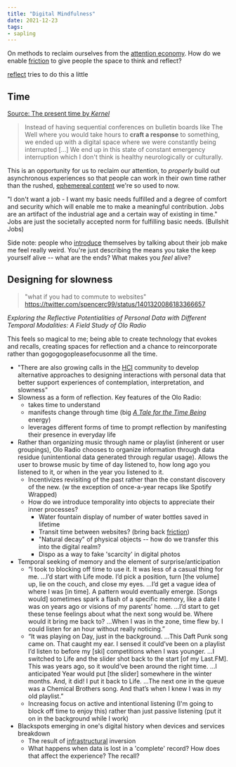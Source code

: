 ```yaml
---
title: "Digital Mindfulness"
date: 2021-12-23
tags:
- sapling
---
```


On methods to reclaim ourselves from the [attention economy](thoughts/attention%20economy.md). How do we enable [friction](thoughts/friction.md) to give people the space to think and reflect?

[reflect](posts/reflect.md) tries to do this a little

## Time
[Source: The present time by *Kernel*](https://kernel.community/en/learn/module-3/time)

> Instead of having sequential conferences on bulletin boards like The Well where you would take hours to **craft a response** to something, we ended up with a digital space where we were constantly being interrupted [...] We end up in this state of constant emergency interruption which I don't think is healthy neurologically or culturally.

This is an opportunity for us to reclaim our attention, to *properly* build out asynchronous experiences so that people can work in their own time rather than the rushed, [ephemereal content](thoughts/ephemereal%20content.md) we're so used to now.

"I don't want a job - I want my basic needs fulfilled and a degree of comfort and security which will enable me to make a meaningful contribution. Jobs are an artifact of the industrial age and a certain way of existing in time." Jobs are just the societally accepted norm for fulfilling basic needs. (Bullshit Jobs)

Side note: people who [introduce](thoughts/introductions.md) themselves by talking about their job make me feel really weird. You're just describing the means you take the keep yourself alive -- what are the ends? What makes you *feel* alive?

## Designing for slowness

> "what if you had to commute to websites"
> https://twitter.com/spencerc99/status/1401320086183366657

*Exploring the Reflective Potentialities of Personal Data with Different Temporal Modalities: A Field Study of Olo Radio*

This feels so magical to me; being able to create technology that evokes and recalls, creating spaces for reflection and a chance to reincorporate rather than gogogogopleasefocusonme all the time.

- "There are also growing calls in the [HCI](thoughts/human%20computer%20interaction.md) community to develop alternative approaches to designing interactions with personal data that better support experiences of contemplation, interpretation, and slowness"
- Slowness as a form of reflection. Key features of the Olo Radio:
	- takes time to understand
	- manifests change through time (big [*A Tale for the Time Being*](thoughts/A%20Tale%20for%20the%20Time%20Being.md) energy)
	- leverages different forms of time to prompt reflection by manifesting their presence in everyday life
- Rather than organizing music through name or playlist (inherent or user groupings), Olo Radio chooses to organize information through data residue (unintentional data generated through regular usage). Allows the user to browse music by time of day listened to, how long ago you listened to it, or when in the year you listened to it.
	- Incentivizes revisiting of the past rather than the constant discovery of the new. (w the exception of once-a-year recaps like Spotify Wrapped)
	- How do we introduce temporality into objects to appreciate their inner processes?
		- Water fountain display of number of water bottles saved in lifetime
		- Transit time between websites? (bring back [friction](thoughts/friction.md))
		- "Natural decay" of physical objects -- how do we transfer this into the digital realm?
		- Dispo as a way to fake 'scarcity' in digital photos
- Temporal seeking of memory and the element of surprise/anticipation
	- “I took to blocking off time to use it. It was less of a casual thing for me. …I’d start with Life mode. I’d pick a position, turn [the volume] up, lie on the couch, and close my eyes. …I’d get a vague idea of where I was [in time]. A pattern would eventually emerge. [Songs would] sometimes spark a flash of a specific memory, like a date I was on years ago or visions of my parents’ home. …I’d start to get these tense feelings about what the next song would be. Where would it bring me back to? …When I was in the zone, time flew by. I could listen for an hour without really noticing.”
	- “It was playing on Day, just in the background. …This Daft Punk song came on. That caught my ear. I sensed it could’ve been on a playlist I’d listen to before my [ski] competitions when I was younger. …I switched to Life and the slider shot back to the start [of my Last.FM]. This was years ago, so it would’ve been around the right time. …I anticipated Year would put [the slider] somewhere in the winter months. And, it did! I put it back to Life. …The next one in the queue was a Chemical Brothers song. And that’s when I knew I was in my old playlist.”
	- Increasing focus on active and intentional listening (I'm going to block off time to enjoy this) rather than just passive listening (put it on in the background while I work)
- Blackspots emerging in one's digital history when devices and services breakdown
	- The result of [infrastructural](thoughts/infrastructure.md) inversion
	- What happens when data is lost in a 'complete' record? How does that affect the experience? The recall?